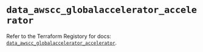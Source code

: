# `data_awscc_globalaccelerator_accelerator`

Refer to the Terraform Registory for docs: [`data_awscc_globalaccelerator_accelerator`](https://registry.terraform.io/providers/hashicorp/awscc/0.70.0/docs/data-sources/globalaccelerator_accelerator).
